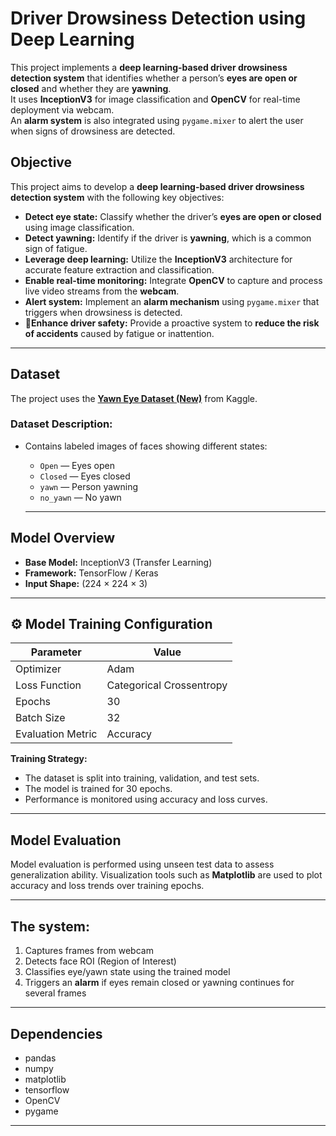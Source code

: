 # Driver Drowsiness Detection using Deep Learning

This project implements a **deep learning-based driver drowsiness detection system** that identifies whether a person’s **eyes are open or closed** and whether they are **yawning**.  
It uses **InceptionV3** for image classification and **OpenCV** for real-time deployment via webcam.  
An **alarm system** is also integrated using `pygame.mixer` to alert the user when signs of drowsiness are detected.


## Objective

This project aims to develop a **deep learning-based driver drowsiness detection system** with the following key objectives:

- **Detect eye state:** Classify whether the driver’s **eyes are open or closed** using image classification.  
- **Detect yawning:** Identify if the driver is **yawning**, which is a common sign of fatigue.  
- **Leverage deep learning:** Utilize the **InceptionV3** architecture for accurate feature extraction and classification.  
- **Enable real-time monitoring:** Integrate **OpenCV** to capture and process live video streams from the **webcam**.  
- **Alert system:** Implement an **alarm mechanism** using `pygame.mixer` that triggers when drowsiness is detected.  
- 🚗**Enhance driver safety:** Provide a proactive system to **reduce the risk of accidents** caused by fatigue or inattention.  

---

## Dataset

The project uses the **[Yawn Eye Dataset (New)](https://www.kaggle.com/datasets/serenaraju/yawn-eye-dataset-new)** from Kaggle.

### Dataset Description:
- Contains labeled images of faces showing different states:
  - `Open` — Eyes open  
  - `Closed` — Eyes closed  
  - `yawn` — Person yawning  
  - `no_yawn` — No yawn

  ---

## Model Overview

- **Base Model:** InceptionV3 (Transfer Learning)
- **Framework:** TensorFlow / Keras
- **Input Shape:** (224 × 224 × 3)

---

## ⚙️ Model Training Configuration

| Parameter | Value |
|------------|--------|
| Optimizer | Adam |
| Loss Function | Categorical Crossentropy |
| Epochs | 30 |
| Batch Size | 32 |
| Evaluation Metric | Accuracy |

**Training Strategy:**
- The dataset is split into training, validation, and test sets.  
- The model is trained for 30 epochs.  
- Performance is monitored using accuracy and loss curves.

---

## Model Evaluation

Model evaluation is performed using unseen test data to assess generalization ability.
Visualization tools such as **Matplotlib** are used to plot accuracy and loss trends over training epochs.

---

## The system:
1. Captures frames from webcam  
2. Detects face ROI (Region of Interest)  
3. Classifies eye/yawn state using the trained model  
4. Triggers an **alarm** if eyes remain closed or yawning continues for several frames

---

## Dependencies
- pandas
- numpy
- matplotlib
- tensorflow
- OpenCV
- pygame
  
---
